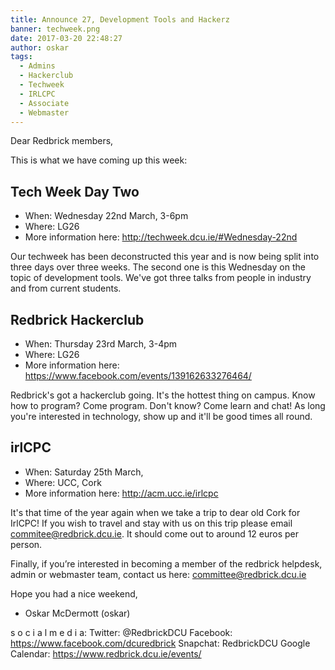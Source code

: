 ```yaml
---
title: Announce 27, Development Tools and Hackerz
banner: techweek.png
date: 2017-03-20 22:48:27
author: oskar
tags:
  - Admins
  - Hackerclub
  - Techweek
  - IRLCPC
  - Associate
  - Webmaster
---
```

Dear Redbrick members,

This is what we have coming up this week:

## Tech Week Day Two

 - When: Wednesday 22nd March, 3-6pm
 - Where: LG26
 - More information here: http://techweek.dcu.ie/#Wednesday-22nd

Our techweek has been deconstructed this year and is now being split into
three days over three weeks. The second one is this Wednesday on the topic
of development tools. We've got three talks from people in industry and
from current students.

## Redbrick Hackerclub

 - When: Thursday 23rd March, 3-4pm
 - Where: LG26
 - More information here: https://www.facebook.com/events/139162633276464/

Redbrick's got a hackerclub going. It's the hottest thing on campus.
Know how to program? Come program. Don't know? Come learn and chat!
As long you're interested in technology, show up and it'll be good times
all round.

## irlCPC

 - When: Saturday 25th March,
 - Where: UCC, Cork
 - More information here: http://acm.ucc.ie/irlcpc

It's that time of the year again when we take a trip to dear old Cork for
IrlCPC! If you wish to travel and stay with us on this trip please email
commitee@redbrick.dcu.ie. It should come out to around 12 euros per
person.

Finally, if you’re interested in becoming a member of the redbrick
helpdesk, admin or webmaster team, contact us here:
committee@redbrick.dcu.ie

Hope you had a nice weekend,
- Oskar McDermott (oskar)

s o c i a l m e d i a:
Twitter: @RedbrickDCU
Facebook: https://www.facebook.com/dcuredbrick
Snapchat: RedbrickDCU
Google Calendar: https://www.redbrick.dcu.ie/events/
